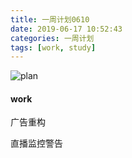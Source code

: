 ```yaml
---
title: 一周计划0610
date: 2019-06-17 10:52:43
categories: 一周计划
tags: [work, study]
---
```


![plan](https://user-gold-cdn.xitu.io/2018/9/3/1659f1969e015231?w=1424&h=698&f=png&s=1887559)

<!--more-->

#### work

广告重构

直播监控警告